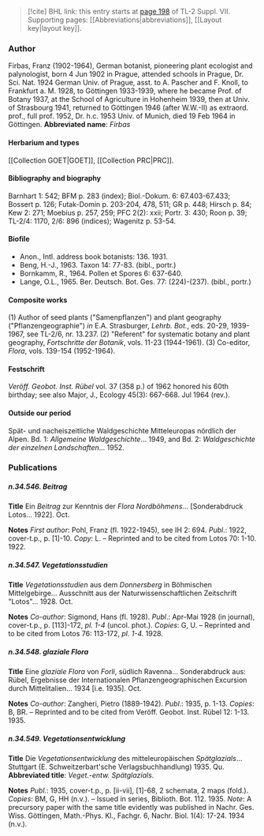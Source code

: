 > [!cite] BHL link: this entry starts at [page 198](https://www.biodiversitylibrary.org/page/33259702) of TL-2 Suppl. VII.
> Supporting pages: [[Abbreviations|abbreviations]], [[Layout key|layout key]].

### Author

Firbas, Franz (1902-1964), German botanist, pioneering plant ecologist and palynologist, born 4 Jun 1902 in Prague, attended schools in Prague, Dr. Sci. Nat. 1924 German Univ. of Prague, asst. to A. Pascher and F. Knoll, to Frankfurt a. M. 1928, to Göttingen 1933-1939, where he became Prof. of Botany 1937, at the School of Agriculture in Hohenheim 1939, then at Univ. of Strasbourg 1941, returned to Göttingen 1946 (after W.W.-II) as extraord. prof., full prof. 1952, Dr. h.c. 1953 Univ. of Munich, died 19 Feb 1964 in Göttingen. 
**Abbreviated name**: *Firbas*

#### Herbarium and types

[[Collection GOET|GOET]], [[Collection PRC|PRC]].

#### Bibliography and biography

Barnhart 1: 542; BFM p. 283 (index); Biol.-Dokum. 6: 67.403-67.433; Bossert p. 126; Futak-Domin p. 203-204, 478, 511; GR p. 448; Hirsch p. 84; Kew 2: 271; Moebius p. 257, 259; PFC 2(2): xxii; Portr. 3: 430; Roon p. 39; TL-2/4: 1170, 2/6: 896 (indices); Wagenitz p. 53-54.

#### Biofile

- Anon., Intl. address book botanists: 136. 1931.
- Beng, H.-J., 1963. Taxon 14: 77-83. (bibl., portr.)
- Bornkamm, R., 1964. Pollen et Spores 6: 637-640.
- Lange, O.L., 1965. Ber. Deutsch. Bot. Ges. 77: (224)-(237). (bibl., portr.)

#### Composite works

(1) Author of seed plants ("Samenpflanzen") and plant geography ("Pflanzengeographie") *in* E.A. Strasburger, *Lehrb. Bot.*, eds. 20-29, 1939-1967, see TL-2/6, nr. 13.237.
(2) "Referent" for systematic botany and plant geography, *Fortschritte der Botanik*, vols. 11-23 (1944-1961).
(3) Co-editor, *Flora*, vols. 139-154 (1952-1964).

#### Festschrift

*Veröff. Geobot. Inst. Rübel* vol. 37 (358 p.) of 1962 honored his 60th birthday; see also Major, J., Ecology 45(3): 667-668. Jul 1964 (rev.).

#### Outside our period

Spät- und nacheiszeitliche Waldgeschichte Mitteleuropas nördlich der Alpen. Bd. 1: *Allgemeine Waldgeschichte*... 1949, and Bd. 2: *Waldgeschichte der einzelnen Landschaften*... 1952.

### Publications

##### n.34.546. Beitrag

**Title**
Ein *Beitrag* zur Kenntnis der *Flora Nordböhmens*... \[Sonderabdruck Lotos... 1922\]. Oct.

**Notes**
*First author*: Pohl, Franz (fl. 1922-1945), see IH 2: 694.
*Publ*.: 1922, cover-t.p., p. \[1\]-10. *Copy*: L. – Reprinted and to be cited from Lotos 70: 1-10. 1922.

##### n.34.547. Vegetationsstudien

**Title**
*Vegetationsstudien* aus dem *Donnersberg* in Böhmischen Mittelgebirge... Ausschnitt aus der Naturwissenschaftlichen Zeitschrift "Lotos"... 1928. Oct.

**Notes**
*Co-author*: Sigmond, Hans (fl. 1928).
*Publ*.: Apr-Mai 1928 (in journal), cover-t.p., p. \[113\]-172, *pl. 1-4* (uncol. phot.). *Copies*: G, U. – Reprinted and to be cited from Lotos 76: 113-172, *pl. 1-4.* 1928.

##### n.34.548. glaziale Flora

**Title**
Eine *glaziale Flora* von *Forli*, südlich Ravenna... Sonderabdruck aus: Rübel, Ergebnisse der Internationalen Pflanzengeographischen Excursion durch Mittelitalien... 1934 \[i.e. 1935\]. Oct.

**Notes**
*Co-author*: Zangheri, Pietro (1889-1942).
*Publ*.: 1935, p. 1-13. *Copies*: B, BR. – Reprinted and to be cited from Veröff. Geobot. Inst. Rübel 12: 1-13. 1935.

##### n.34.549. Vegetationsentwicklung

**Title**
Die *Vegetationsentwicklung* des mitteleuropäischen *Spätglazials*... Stuttgart (E. Schweitzerbart'sche Verlagsbuchhandlung) 1935. Qu.
**Abbreviated title**: *Veget.-entw. Spätglazials*.

**Notes**
*Publ*.: 1935, cover-t.p., p. \[ii-vii\], \[1\]-68, 2 schemata, 2 maps (fold.). *Copies*: BM, G, HH (n.v.). – Issued in series, Biblioth. Bot. 112. 1935.
*Note*: A precursory paper with the same title evidently was published in Nachr. Ges. Wiss. Göttingen, Math.-Phys. Kl., Fachgr. 6, Nachr. Biol. 1(4): 17-24. 1934 (n.v.).

